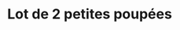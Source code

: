 ---
layout: "product-page"
id: "557809106"
title: "Lot de 2 petites poupées"
description: "Etat satisfaisant"
size: "12-18 mois / 80-86 cm"
brand: ""
label: ""
price_numeric: "3.0"
price_numeric_discounted: "3.0"
currency: "€"
user_updated_at_ts: "2020-08-11T18:10:01+02:00"
category: ""
isdiscounted: "False"
isnew: "True"
isbestseller: "False"
images: [ "https://images.vinted.net/thumbs/f800/01_00afe_rWCSEg9b2HaupcN7B9F7qZUJ.jpeg?1595773845-c7b30b81104a6dbdd8ee1c05f6f6a4b71e5a52d1" ]
---